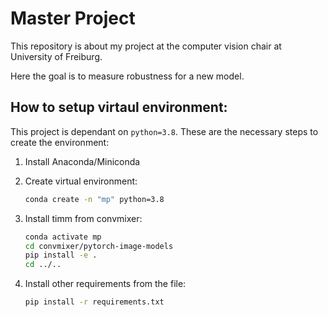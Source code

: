 # Master Project

This repository is about my project at the computer vision chair at University of Freiburg.

Here the goal is to measure robustness for a new model.


## How to setup virtaul environment:

This project is dependant on ```python=3.8```. These are the necessary steps to create the environment:

1. Install Anaconda/Miniconda
2. Create virtual environment:

    ```BASH
    conda create -n "mp" python=3.8
    ```

3. Install timm from convmixer:

    ```BASH
    conda activate mp
    cd convmixer/pytorch-image-models
    pip install -e .
    cd ../..
    ```
4. Install other requirements from the file:

    ```BASH
    pip install -r requirements.txt
    ```
